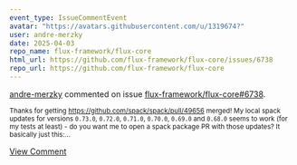 ```yaml
---
event_type: IssueCommentEvent
avatar: "https://avatars.githubusercontent.com/u/1319674?"
user: andre-merzky
date: 2025-04-03
repo_name: flux-framework/flux-core
html_url: https://github.com/flux-framework/flux-core/issues/6738
repo_url: https://github.com/flux-framework/flux-core
---
```


<a href='https://github.com/andre-merzky' target='_blank'>andre-merzky</a> commented on issue <a href='https://github.com/flux-framework/flux-core/issues/6738' target='_blank'>flux-framework/flux-core#6738</a>.

<small>Thanks for getting https://github.com/spack/spack/pull/49656 merged!  My local spack updates for versions `0.73.0`, `0.72.0`, `0.71.0`, `0.70.0`, `0.69.0` and `0.68.0` seems to work (for my tests at least) - do you want me to open a spack package PR with those updates?  It basically just this:...</small>

<a href='https://github.com/flux-framework/flux-core/issues/6738' target='_blank'>View Comment</a>